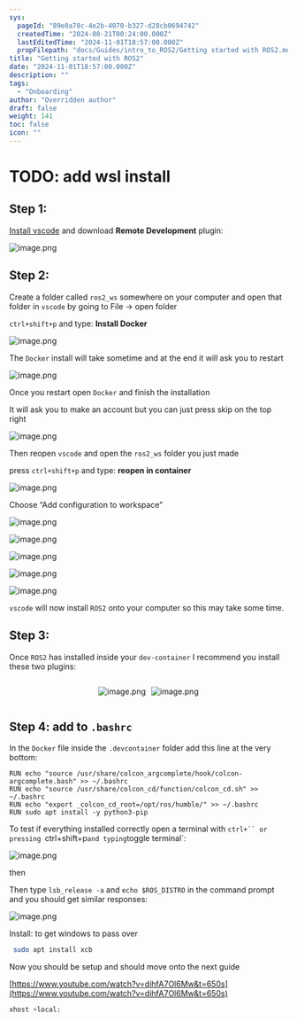 ```yaml
---
sys:
  pageId: "89e0a78c-4e2b-4070-b327-d28cb0694742"
  createdTime: "2024-08-21T00:24:00.000Z"
  lastEditedTime: "2024-11-01T18:57:00.000Z"
  propFilepath: "docs/Guides/intro_to_ROS2/Getting started with ROS2.md"
title: "Getting started with ROS2"
date: "2024-11-01T18:57:00.000Z"
description: ""
tags:
  - "Onboarding"
author: "Overridden author"
draft: false
weight: 141
toc: false
icon: ""
---
```


# TODO: add wsl install

## Step 1:

[Install vscode](https://code.visualstudio.com/download) and download **Remote Development** plugin:

![image.png](https://prod-files-secure.s3.us-west-2.amazonaws.com/d518164a-d88e-44d1-a4ee-3adb3bd8bce0/efb52993-1881-4a40-b95e-6f020334f022/image.png?X-Amz-Algorithm=AWS4-HMAC-SHA256&X-Amz-Content-Sha256=UNSIGNED-PAYLOAD&X-Amz-Credential=ASIAZI2LB4663ROJRX3P%2F20250321%2Fus-west-2%2Fs3%2Faws4_request&X-Amz-Date=20250321T050841Z&X-Amz-Expires=3600&X-Amz-Security-Token=IQoJb3JpZ2luX2VjEEUaCXVzLXdlc3QtMiJHMEUCIHID6qMhDf%2B2SwjCoP5E4eCYq7GmZyrkizJeumqhIThxAiEA24aChKdFdaobUFRxVtIPty6FF6QyRYI38aBTwCuyKrsqiAQInv%2F%2F%2F%2F%2F%2F%2F%2F%2F%2FARAAGgw2Mzc0MjMxODM4MDUiDMA33n9gWJ8BZB4Z4yrcA07VJS%2BVkNAhRD2O6WQWdIDqd%2Fq5H%2FLBlAgP6bvScWy1dqqy5dQScWJRSc2Vi1t1qKf4A4vrvWpKekaqV7PniPHvszYx8AQttlCclbxkpPTzFTRGuDrgPEnkWcp7NZgwP9RCOO2VNOvbArrywgx0L7WDQKgoLIJkpAZiEVEZqMpA8rKQZvhoa0VYubnH6qggUBH4EE98rDENl4CR1BcgvfOW3K%2FnmFGmnallgVI66mF59qP%2FYRXD%2BKEJwvWMYJkG2%2BF2O%2FRUJ7n9q9DRiY7p0Df4dZbnw%2FoSKI0GRFkgYh7Vv3PMU0hq53Nv6XzPHi7e9eGMx83S9MAVP3QO6FkvxjYwaudRZW6Mf2bWaLUmKzmHRtsmrvu7kW1NNkX3kUCXsUODMgGon8tC2syclujzHATc%2Bmns1Pxdv9IZ%2FRFdBYY%2BvsYet3rURfGxhGLWLdrZPceFmIBqAOVjcHpiXwUvX5HzPhjOErtiV3ybbMETTzOP0va0xQQ3unp5Yo%2F1lac0sqUe57ADzzcZNNGcOXxDya9iQwwt43q5UlycM19d3%2FuY2hIUP7mn%2FIeDqxIPzfbuNA7ncn76RtTttV1sri1t1qoRfi1ZNCRKAv3mbCeDMVKDIENgE1mj84dBZfsJMI3Y874GOqUBOtJ8ywq3HaOTsod2OwgluH5OnGAQuXvxLhd%2FDeDCvkyv01BSy9x0n6TosFZvjAjCVAHICZlIZxqrCsekrL%2BP8kUARCzHNeo%2FiVCt3n24dnLegtUOg9VMof7ssmz1IvzkwO%2Fl0uuWDE36FkgEgYa6izVOSKn3Raod1yG62Eexiu5QkL4RakxA2EAxCOF7VhRsuTkLJmjwNl4iAqLyWcY5BFYbTH%2F1&X-Amz-Signature=ba50438e30b08d281b99e61b4a97f7bd6c27c43887c821e337cbb2034d6d6bfc&X-Amz-SignedHeaders=host&x-id=GetObject)

## Step 2:

Create a folder called `ros2_ws` somewhere on your computer and open that folder in `vscode` by going to File → open folder 

`ctrl+shift+p` and type: **Install Docker**

![image.png](https://prod-files-secure.s3.us-west-2.amazonaws.com/d518164a-d88e-44d1-a4ee-3adb3bd8bce0/2269dc0e-1cd5-47ff-bceb-c04ad9b2eab0/image.png?X-Amz-Algorithm=AWS4-HMAC-SHA256&X-Amz-Content-Sha256=UNSIGNED-PAYLOAD&X-Amz-Credential=ASIAZI2LB4663ROJRX3P%2F20250321%2Fus-west-2%2Fs3%2Faws4_request&X-Amz-Date=20250321T050841Z&X-Amz-Expires=3600&X-Amz-Security-Token=IQoJb3JpZ2luX2VjEEUaCXVzLXdlc3QtMiJHMEUCIHID6qMhDf%2B2SwjCoP5E4eCYq7GmZyrkizJeumqhIThxAiEA24aChKdFdaobUFRxVtIPty6FF6QyRYI38aBTwCuyKrsqiAQInv%2F%2F%2F%2F%2F%2F%2F%2F%2F%2FARAAGgw2Mzc0MjMxODM4MDUiDMA33n9gWJ8BZB4Z4yrcA07VJS%2BVkNAhRD2O6WQWdIDqd%2Fq5H%2FLBlAgP6bvScWy1dqqy5dQScWJRSc2Vi1t1qKf4A4vrvWpKekaqV7PniPHvszYx8AQttlCclbxkpPTzFTRGuDrgPEnkWcp7NZgwP9RCOO2VNOvbArrywgx0L7WDQKgoLIJkpAZiEVEZqMpA8rKQZvhoa0VYubnH6qggUBH4EE98rDENl4CR1BcgvfOW3K%2FnmFGmnallgVI66mF59qP%2FYRXD%2BKEJwvWMYJkG2%2BF2O%2FRUJ7n9q9DRiY7p0Df4dZbnw%2FoSKI0GRFkgYh7Vv3PMU0hq53Nv6XzPHi7e9eGMx83S9MAVP3QO6FkvxjYwaudRZW6Mf2bWaLUmKzmHRtsmrvu7kW1NNkX3kUCXsUODMgGon8tC2syclujzHATc%2Bmns1Pxdv9IZ%2FRFdBYY%2BvsYet3rURfGxhGLWLdrZPceFmIBqAOVjcHpiXwUvX5HzPhjOErtiV3ybbMETTzOP0va0xQQ3unp5Yo%2F1lac0sqUe57ADzzcZNNGcOXxDya9iQwwt43q5UlycM19d3%2FuY2hIUP7mn%2FIeDqxIPzfbuNA7ncn76RtTttV1sri1t1qoRfi1ZNCRKAv3mbCeDMVKDIENgE1mj84dBZfsJMI3Y874GOqUBOtJ8ywq3HaOTsod2OwgluH5OnGAQuXvxLhd%2FDeDCvkyv01BSy9x0n6TosFZvjAjCVAHICZlIZxqrCsekrL%2BP8kUARCzHNeo%2FiVCt3n24dnLegtUOg9VMof7ssmz1IvzkwO%2Fl0uuWDE36FkgEgYa6izVOSKn3Raod1yG62Eexiu5QkL4RakxA2EAxCOF7VhRsuTkLJmjwNl4iAqLyWcY5BFYbTH%2F1&X-Amz-Signature=c0b9164d9c3608af6162b65c690d8b542f702f0ac92992bf63ea1b2237b2925e&X-Amz-SignedHeaders=host&x-id=GetObject)

The `Docker` install will take sometime and at the end it will ask you to restart

![image.png](https://prod-files-secure.s3.us-west-2.amazonaws.com/d518164a-d88e-44d1-a4ee-3adb3bd8bce0/ed233f78-be33-4b1f-b89c-9c346c0e961e/image.png?X-Amz-Algorithm=AWS4-HMAC-SHA256&X-Amz-Content-Sha256=UNSIGNED-PAYLOAD&X-Amz-Credential=ASIAZI2LB4663ROJRX3P%2F20250321%2Fus-west-2%2Fs3%2Faws4_request&X-Amz-Date=20250321T050841Z&X-Amz-Expires=3600&X-Amz-Security-Token=IQoJb3JpZ2luX2VjEEUaCXVzLXdlc3QtMiJHMEUCIHID6qMhDf%2B2SwjCoP5E4eCYq7GmZyrkizJeumqhIThxAiEA24aChKdFdaobUFRxVtIPty6FF6QyRYI38aBTwCuyKrsqiAQInv%2F%2F%2F%2F%2F%2F%2F%2F%2F%2FARAAGgw2Mzc0MjMxODM4MDUiDMA33n9gWJ8BZB4Z4yrcA07VJS%2BVkNAhRD2O6WQWdIDqd%2Fq5H%2FLBlAgP6bvScWy1dqqy5dQScWJRSc2Vi1t1qKf4A4vrvWpKekaqV7PniPHvszYx8AQttlCclbxkpPTzFTRGuDrgPEnkWcp7NZgwP9RCOO2VNOvbArrywgx0L7WDQKgoLIJkpAZiEVEZqMpA8rKQZvhoa0VYubnH6qggUBH4EE98rDENl4CR1BcgvfOW3K%2FnmFGmnallgVI66mF59qP%2FYRXD%2BKEJwvWMYJkG2%2BF2O%2FRUJ7n9q9DRiY7p0Df4dZbnw%2FoSKI0GRFkgYh7Vv3PMU0hq53Nv6XzPHi7e9eGMx83S9MAVP3QO6FkvxjYwaudRZW6Mf2bWaLUmKzmHRtsmrvu7kW1NNkX3kUCXsUODMgGon8tC2syclujzHATc%2Bmns1Pxdv9IZ%2FRFdBYY%2BvsYet3rURfGxhGLWLdrZPceFmIBqAOVjcHpiXwUvX5HzPhjOErtiV3ybbMETTzOP0va0xQQ3unp5Yo%2F1lac0sqUe57ADzzcZNNGcOXxDya9iQwwt43q5UlycM19d3%2FuY2hIUP7mn%2FIeDqxIPzfbuNA7ncn76RtTttV1sri1t1qoRfi1ZNCRKAv3mbCeDMVKDIENgE1mj84dBZfsJMI3Y874GOqUBOtJ8ywq3HaOTsod2OwgluH5OnGAQuXvxLhd%2FDeDCvkyv01BSy9x0n6TosFZvjAjCVAHICZlIZxqrCsekrL%2BP8kUARCzHNeo%2FiVCt3n24dnLegtUOg9VMof7ssmz1IvzkwO%2Fl0uuWDE36FkgEgYa6izVOSKn3Raod1yG62Eexiu5QkL4RakxA2EAxCOF7VhRsuTkLJmjwNl4iAqLyWcY5BFYbTH%2F1&X-Amz-Signature=f0cefbbccec1fce22ba85330c5e63419ca2862372158ceaf6fcaca628d309d3c&X-Amz-SignedHeaders=host&x-id=GetObject)

Once you restart open `Docker` and finish the installation

It will ask you to make an account but you can just press skip on the top right

![image.png](https://prod-files-secure.s3.us-west-2.amazonaws.com/d518164a-d88e-44d1-a4ee-3adb3bd8bce0/21010ad9-1659-4fd9-9f59-9932a09b2a3d/image.png?X-Amz-Algorithm=AWS4-HMAC-SHA256&X-Amz-Content-Sha256=UNSIGNED-PAYLOAD&X-Amz-Credential=ASIAZI2LB4663ROJRX3P%2F20250321%2Fus-west-2%2Fs3%2Faws4_request&X-Amz-Date=20250321T050841Z&X-Amz-Expires=3600&X-Amz-Security-Token=IQoJb3JpZ2luX2VjEEUaCXVzLXdlc3QtMiJHMEUCIHID6qMhDf%2B2SwjCoP5E4eCYq7GmZyrkizJeumqhIThxAiEA24aChKdFdaobUFRxVtIPty6FF6QyRYI38aBTwCuyKrsqiAQInv%2F%2F%2F%2F%2F%2F%2F%2F%2F%2FARAAGgw2Mzc0MjMxODM4MDUiDMA33n9gWJ8BZB4Z4yrcA07VJS%2BVkNAhRD2O6WQWdIDqd%2Fq5H%2FLBlAgP6bvScWy1dqqy5dQScWJRSc2Vi1t1qKf4A4vrvWpKekaqV7PniPHvszYx8AQttlCclbxkpPTzFTRGuDrgPEnkWcp7NZgwP9RCOO2VNOvbArrywgx0L7WDQKgoLIJkpAZiEVEZqMpA8rKQZvhoa0VYubnH6qggUBH4EE98rDENl4CR1BcgvfOW3K%2FnmFGmnallgVI66mF59qP%2FYRXD%2BKEJwvWMYJkG2%2BF2O%2FRUJ7n9q9DRiY7p0Df4dZbnw%2FoSKI0GRFkgYh7Vv3PMU0hq53Nv6XzPHi7e9eGMx83S9MAVP3QO6FkvxjYwaudRZW6Mf2bWaLUmKzmHRtsmrvu7kW1NNkX3kUCXsUODMgGon8tC2syclujzHATc%2Bmns1Pxdv9IZ%2FRFdBYY%2BvsYet3rURfGxhGLWLdrZPceFmIBqAOVjcHpiXwUvX5HzPhjOErtiV3ybbMETTzOP0va0xQQ3unp5Yo%2F1lac0sqUe57ADzzcZNNGcOXxDya9iQwwt43q5UlycM19d3%2FuY2hIUP7mn%2FIeDqxIPzfbuNA7ncn76RtTttV1sri1t1qoRfi1ZNCRKAv3mbCeDMVKDIENgE1mj84dBZfsJMI3Y874GOqUBOtJ8ywq3HaOTsod2OwgluH5OnGAQuXvxLhd%2FDeDCvkyv01BSy9x0n6TosFZvjAjCVAHICZlIZxqrCsekrL%2BP8kUARCzHNeo%2FiVCt3n24dnLegtUOg9VMof7ssmz1IvzkwO%2Fl0uuWDE36FkgEgYa6izVOSKn3Raod1yG62Eexiu5QkL4RakxA2EAxCOF7VhRsuTkLJmjwNl4iAqLyWcY5BFYbTH%2F1&X-Amz-Signature=c1f869727144028457c1243d0e076c36aca901f66ee38b7c9ae896c9cda4b25d&X-Amz-SignedHeaders=host&x-id=GetObject)

Then reopen `vscode` and open the `ros2_ws` folder you just made

press `ctrl+shift+p` and type: **reopen in container**

![image.png](https://prod-files-secure.s3.us-west-2.amazonaws.com/d518164a-d88e-44d1-a4ee-3adb3bd8bce0/4e93b8c2-41ad-488c-8095-c74205196118/image.png?X-Amz-Algorithm=AWS4-HMAC-SHA256&X-Amz-Content-Sha256=UNSIGNED-PAYLOAD&X-Amz-Credential=ASIAZI2LB4663ROJRX3P%2F20250321%2Fus-west-2%2Fs3%2Faws4_request&X-Amz-Date=20250321T050841Z&X-Amz-Expires=3600&X-Amz-Security-Token=IQoJb3JpZ2luX2VjEEUaCXVzLXdlc3QtMiJHMEUCIHID6qMhDf%2B2SwjCoP5E4eCYq7GmZyrkizJeumqhIThxAiEA24aChKdFdaobUFRxVtIPty6FF6QyRYI38aBTwCuyKrsqiAQInv%2F%2F%2F%2F%2F%2F%2F%2F%2F%2FARAAGgw2Mzc0MjMxODM4MDUiDMA33n9gWJ8BZB4Z4yrcA07VJS%2BVkNAhRD2O6WQWdIDqd%2Fq5H%2FLBlAgP6bvScWy1dqqy5dQScWJRSc2Vi1t1qKf4A4vrvWpKekaqV7PniPHvszYx8AQttlCclbxkpPTzFTRGuDrgPEnkWcp7NZgwP9RCOO2VNOvbArrywgx0L7WDQKgoLIJkpAZiEVEZqMpA8rKQZvhoa0VYubnH6qggUBH4EE98rDENl4CR1BcgvfOW3K%2FnmFGmnallgVI66mF59qP%2FYRXD%2BKEJwvWMYJkG2%2BF2O%2FRUJ7n9q9DRiY7p0Df4dZbnw%2FoSKI0GRFkgYh7Vv3PMU0hq53Nv6XzPHi7e9eGMx83S9MAVP3QO6FkvxjYwaudRZW6Mf2bWaLUmKzmHRtsmrvu7kW1NNkX3kUCXsUODMgGon8tC2syclujzHATc%2Bmns1Pxdv9IZ%2FRFdBYY%2BvsYet3rURfGxhGLWLdrZPceFmIBqAOVjcHpiXwUvX5HzPhjOErtiV3ybbMETTzOP0va0xQQ3unp5Yo%2F1lac0sqUe57ADzzcZNNGcOXxDya9iQwwt43q5UlycM19d3%2FuY2hIUP7mn%2FIeDqxIPzfbuNA7ncn76RtTttV1sri1t1qoRfi1ZNCRKAv3mbCeDMVKDIENgE1mj84dBZfsJMI3Y874GOqUBOtJ8ywq3HaOTsod2OwgluH5OnGAQuXvxLhd%2FDeDCvkyv01BSy9x0n6TosFZvjAjCVAHICZlIZxqrCsekrL%2BP8kUARCzHNeo%2FiVCt3n24dnLegtUOg9VMof7ssmz1IvzkwO%2Fl0uuWDE36FkgEgYa6izVOSKn3Raod1yG62Eexiu5QkL4RakxA2EAxCOF7VhRsuTkLJmjwNl4iAqLyWcY5BFYbTH%2F1&X-Amz-Signature=802da38769cd8d1dace0ffd9d1640e336fec14f880741c8789de6bf4bd94f95f&X-Amz-SignedHeaders=host&x-id=GetObject)

Choose “Add configuration to workspace”

![image.png](https://prod-files-secure.s3.us-west-2.amazonaws.com/d518164a-d88e-44d1-a4ee-3adb3bd8bce0/9560b282-5060-4989-ba37-97e7b2c22476/image.png?X-Amz-Algorithm=AWS4-HMAC-SHA256&X-Amz-Content-Sha256=UNSIGNED-PAYLOAD&X-Amz-Credential=ASIAZI2LB4663ROJRX3P%2F20250321%2Fus-west-2%2Fs3%2Faws4_request&X-Amz-Date=20250321T050841Z&X-Amz-Expires=3600&X-Amz-Security-Token=IQoJb3JpZ2luX2VjEEUaCXVzLXdlc3QtMiJHMEUCIHID6qMhDf%2B2SwjCoP5E4eCYq7GmZyrkizJeumqhIThxAiEA24aChKdFdaobUFRxVtIPty6FF6QyRYI38aBTwCuyKrsqiAQInv%2F%2F%2F%2F%2F%2F%2F%2F%2F%2FARAAGgw2Mzc0MjMxODM4MDUiDMA33n9gWJ8BZB4Z4yrcA07VJS%2BVkNAhRD2O6WQWdIDqd%2Fq5H%2FLBlAgP6bvScWy1dqqy5dQScWJRSc2Vi1t1qKf4A4vrvWpKekaqV7PniPHvszYx8AQttlCclbxkpPTzFTRGuDrgPEnkWcp7NZgwP9RCOO2VNOvbArrywgx0L7WDQKgoLIJkpAZiEVEZqMpA8rKQZvhoa0VYubnH6qggUBH4EE98rDENl4CR1BcgvfOW3K%2FnmFGmnallgVI66mF59qP%2FYRXD%2BKEJwvWMYJkG2%2BF2O%2FRUJ7n9q9DRiY7p0Df4dZbnw%2FoSKI0GRFkgYh7Vv3PMU0hq53Nv6XzPHi7e9eGMx83S9MAVP3QO6FkvxjYwaudRZW6Mf2bWaLUmKzmHRtsmrvu7kW1NNkX3kUCXsUODMgGon8tC2syclujzHATc%2Bmns1Pxdv9IZ%2FRFdBYY%2BvsYet3rURfGxhGLWLdrZPceFmIBqAOVjcHpiXwUvX5HzPhjOErtiV3ybbMETTzOP0va0xQQ3unp5Yo%2F1lac0sqUe57ADzzcZNNGcOXxDya9iQwwt43q5UlycM19d3%2FuY2hIUP7mn%2FIeDqxIPzfbuNA7ncn76RtTttV1sri1t1qoRfi1ZNCRKAv3mbCeDMVKDIENgE1mj84dBZfsJMI3Y874GOqUBOtJ8ywq3HaOTsod2OwgluH5OnGAQuXvxLhd%2FDeDCvkyv01BSy9x0n6TosFZvjAjCVAHICZlIZxqrCsekrL%2BP8kUARCzHNeo%2FiVCt3n24dnLegtUOg9VMof7ssmz1IvzkwO%2Fl0uuWDE36FkgEgYa6izVOSKn3Raod1yG62Eexiu5QkL4RakxA2EAxCOF7VhRsuTkLJmjwNl4iAqLyWcY5BFYbTH%2F1&X-Amz-Signature=6e1f980f57d5b0419a29d8bcf904c5553517668978b8aa29efc15b9dabbf5e3d&X-Amz-SignedHeaders=host&x-id=GetObject)

![image.png](https://prod-files-secure.s3.us-west-2.amazonaws.com/d518164a-d88e-44d1-a4ee-3adb3bd8bce0/2ee63f81-886b-48e8-a553-dc6e5eac99e4/image.png?X-Amz-Algorithm=AWS4-HMAC-SHA256&X-Amz-Content-Sha256=UNSIGNED-PAYLOAD&X-Amz-Credential=ASIAZI2LB4663ROJRX3P%2F20250321%2Fus-west-2%2Fs3%2Faws4_request&X-Amz-Date=20250321T050841Z&X-Amz-Expires=3600&X-Amz-Security-Token=IQoJb3JpZ2luX2VjEEUaCXVzLXdlc3QtMiJHMEUCIHID6qMhDf%2B2SwjCoP5E4eCYq7GmZyrkizJeumqhIThxAiEA24aChKdFdaobUFRxVtIPty6FF6QyRYI38aBTwCuyKrsqiAQInv%2F%2F%2F%2F%2F%2F%2F%2F%2F%2FARAAGgw2Mzc0MjMxODM4MDUiDMA33n9gWJ8BZB4Z4yrcA07VJS%2BVkNAhRD2O6WQWdIDqd%2Fq5H%2FLBlAgP6bvScWy1dqqy5dQScWJRSc2Vi1t1qKf4A4vrvWpKekaqV7PniPHvszYx8AQttlCclbxkpPTzFTRGuDrgPEnkWcp7NZgwP9RCOO2VNOvbArrywgx0L7WDQKgoLIJkpAZiEVEZqMpA8rKQZvhoa0VYubnH6qggUBH4EE98rDENl4CR1BcgvfOW3K%2FnmFGmnallgVI66mF59qP%2FYRXD%2BKEJwvWMYJkG2%2BF2O%2FRUJ7n9q9DRiY7p0Df4dZbnw%2FoSKI0GRFkgYh7Vv3PMU0hq53Nv6XzPHi7e9eGMx83S9MAVP3QO6FkvxjYwaudRZW6Mf2bWaLUmKzmHRtsmrvu7kW1NNkX3kUCXsUODMgGon8tC2syclujzHATc%2Bmns1Pxdv9IZ%2FRFdBYY%2BvsYet3rURfGxhGLWLdrZPceFmIBqAOVjcHpiXwUvX5HzPhjOErtiV3ybbMETTzOP0va0xQQ3unp5Yo%2F1lac0sqUe57ADzzcZNNGcOXxDya9iQwwt43q5UlycM19d3%2FuY2hIUP7mn%2FIeDqxIPzfbuNA7ncn76RtTttV1sri1t1qoRfi1ZNCRKAv3mbCeDMVKDIENgE1mj84dBZfsJMI3Y874GOqUBOtJ8ywq3HaOTsod2OwgluH5OnGAQuXvxLhd%2FDeDCvkyv01BSy9x0n6TosFZvjAjCVAHICZlIZxqrCsekrL%2BP8kUARCzHNeo%2FiVCt3n24dnLegtUOg9VMof7ssmz1IvzkwO%2Fl0uuWDE36FkgEgYa6izVOSKn3Raod1yG62Eexiu5QkL4RakxA2EAxCOF7VhRsuTkLJmjwNl4iAqLyWcY5BFYbTH%2F1&X-Amz-Signature=da40beca55c813f3bf78bad6383f922dffab78c956cf70d9a02f33fcf8ef6cfc&X-Amz-SignedHeaders=host&x-id=GetObject)

![image.png](https://prod-files-secure.s3.us-west-2.amazonaws.com/d518164a-d88e-44d1-a4ee-3adb3bd8bce0/ae1580b2-b048-407e-aed9-b584224a7a04/image.png?X-Amz-Algorithm=AWS4-HMAC-SHA256&X-Amz-Content-Sha256=UNSIGNED-PAYLOAD&X-Amz-Credential=ASIAZI2LB4663ROJRX3P%2F20250321%2Fus-west-2%2Fs3%2Faws4_request&X-Amz-Date=20250321T050841Z&X-Amz-Expires=3600&X-Amz-Security-Token=IQoJb3JpZ2luX2VjEEUaCXVzLXdlc3QtMiJHMEUCIHID6qMhDf%2B2SwjCoP5E4eCYq7GmZyrkizJeumqhIThxAiEA24aChKdFdaobUFRxVtIPty6FF6QyRYI38aBTwCuyKrsqiAQInv%2F%2F%2F%2F%2F%2F%2F%2F%2F%2FARAAGgw2Mzc0MjMxODM4MDUiDMA33n9gWJ8BZB4Z4yrcA07VJS%2BVkNAhRD2O6WQWdIDqd%2Fq5H%2FLBlAgP6bvScWy1dqqy5dQScWJRSc2Vi1t1qKf4A4vrvWpKekaqV7PniPHvszYx8AQttlCclbxkpPTzFTRGuDrgPEnkWcp7NZgwP9RCOO2VNOvbArrywgx0L7WDQKgoLIJkpAZiEVEZqMpA8rKQZvhoa0VYubnH6qggUBH4EE98rDENl4CR1BcgvfOW3K%2FnmFGmnallgVI66mF59qP%2FYRXD%2BKEJwvWMYJkG2%2BF2O%2FRUJ7n9q9DRiY7p0Df4dZbnw%2FoSKI0GRFkgYh7Vv3PMU0hq53Nv6XzPHi7e9eGMx83S9MAVP3QO6FkvxjYwaudRZW6Mf2bWaLUmKzmHRtsmrvu7kW1NNkX3kUCXsUODMgGon8tC2syclujzHATc%2Bmns1Pxdv9IZ%2FRFdBYY%2BvsYet3rURfGxhGLWLdrZPceFmIBqAOVjcHpiXwUvX5HzPhjOErtiV3ybbMETTzOP0va0xQQ3unp5Yo%2F1lac0sqUe57ADzzcZNNGcOXxDya9iQwwt43q5UlycM19d3%2FuY2hIUP7mn%2FIeDqxIPzfbuNA7ncn76RtTttV1sri1t1qoRfi1ZNCRKAv3mbCeDMVKDIENgE1mj84dBZfsJMI3Y874GOqUBOtJ8ywq3HaOTsod2OwgluH5OnGAQuXvxLhd%2FDeDCvkyv01BSy9x0n6TosFZvjAjCVAHICZlIZxqrCsekrL%2BP8kUARCzHNeo%2FiVCt3n24dnLegtUOg9VMof7ssmz1IvzkwO%2Fl0uuWDE36FkgEgYa6izVOSKn3Raod1yG62Eexiu5QkL4RakxA2EAxCOF7VhRsuTkLJmjwNl4iAqLyWcY5BFYbTH%2F1&X-Amz-Signature=1520950742c05a6dc2ac58353ee59188c54c6a274b308cd340e274b6daa4ca36&X-Amz-SignedHeaders=host&x-id=GetObject)

![image.png](https://prod-files-secure.s3.us-west-2.amazonaws.com/d518164a-d88e-44d1-a4ee-3adb3bd8bce0/53255b28-f75e-430f-b9e3-c0ac8577e42b/image.png?X-Amz-Algorithm=AWS4-HMAC-SHA256&X-Amz-Content-Sha256=UNSIGNED-PAYLOAD&X-Amz-Credential=ASIAZI2LB4663ROJRX3P%2F20250321%2Fus-west-2%2Fs3%2Faws4_request&X-Amz-Date=20250321T050841Z&X-Amz-Expires=3600&X-Amz-Security-Token=IQoJb3JpZ2luX2VjEEUaCXVzLXdlc3QtMiJHMEUCIHID6qMhDf%2B2SwjCoP5E4eCYq7GmZyrkizJeumqhIThxAiEA24aChKdFdaobUFRxVtIPty6FF6QyRYI38aBTwCuyKrsqiAQInv%2F%2F%2F%2F%2F%2F%2F%2F%2F%2FARAAGgw2Mzc0MjMxODM4MDUiDMA33n9gWJ8BZB4Z4yrcA07VJS%2BVkNAhRD2O6WQWdIDqd%2Fq5H%2FLBlAgP6bvScWy1dqqy5dQScWJRSc2Vi1t1qKf4A4vrvWpKekaqV7PniPHvszYx8AQttlCclbxkpPTzFTRGuDrgPEnkWcp7NZgwP9RCOO2VNOvbArrywgx0L7WDQKgoLIJkpAZiEVEZqMpA8rKQZvhoa0VYubnH6qggUBH4EE98rDENl4CR1BcgvfOW3K%2FnmFGmnallgVI66mF59qP%2FYRXD%2BKEJwvWMYJkG2%2BF2O%2FRUJ7n9q9DRiY7p0Df4dZbnw%2FoSKI0GRFkgYh7Vv3PMU0hq53Nv6XzPHi7e9eGMx83S9MAVP3QO6FkvxjYwaudRZW6Mf2bWaLUmKzmHRtsmrvu7kW1NNkX3kUCXsUODMgGon8tC2syclujzHATc%2Bmns1Pxdv9IZ%2FRFdBYY%2BvsYet3rURfGxhGLWLdrZPceFmIBqAOVjcHpiXwUvX5HzPhjOErtiV3ybbMETTzOP0va0xQQ3unp5Yo%2F1lac0sqUe57ADzzcZNNGcOXxDya9iQwwt43q5UlycM19d3%2FuY2hIUP7mn%2FIeDqxIPzfbuNA7ncn76RtTttV1sri1t1qoRfi1ZNCRKAv3mbCeDMVKDIENgE1mj84dBZfsJMI3Y874GOqUBOtJ8ywq3HaOTsod2OwgluH5OnGAQuXvxLhd%2FDeDCvkyv01BSy9x0n6TosFZvjAjCVAHICZlIZxqrCsekrL%2BP8kUARCzHNeo%2FiVCt3n24dnLegtUOg9VMof7ssmz1IvzkwO%2Fl0uuWDE36FkgEgYa6izVOSKn3Raod1yG62Eexiu5QkL4RakxA2EAxCOF7VhRsuTkLJmjwNl4iAqLyWcY5BFYbTH%2F1&X-Amz-Signature=d9b12296ab181ec21a95c4d8107512051b1dea5535d68e61b1873393abf56330&X-Amz-SignedHeaders=host&x-id=GetObject)

![image.png](https://prod-files-secure.s3.us-west-2.amazonaws.com/d518164a-d88e-44d1-a4ee-3adb3bd8bce0/7c562767-5af9-4ffb-97d1-327bcdf4ee00/image.png?X-Amz-Algorithm=AWS4-HMAC-SHA256&X-Amz-Content-Sha256=UNSIGNED-PAYLOAD&X-Amz-Credential=ASIAZI2LB4663ROJRX3P%2F20250321%2Fus-west-2%2Fs3%2Faws4_request&X-Amz-Date=20250321T050841Z&X-Amz-Expires=3600&X-Amz-Security-Token=IQoJb3JpZ2luX2VjEEUaCXVzLXdlc3QtMiJHMEUCIHID6qMhDf%2B2SwjCoP5E4eCYq7GmZyrkizJeumqhIThxAiEA24aChKdFdaobUFRxVtIPty6FF6QyRYI38aBTwCuyKrsqiAQInv%2F%2F%2F%2F%2F%2F%2F%2F%2F%2FARAAGgw2Mzc0MjMxODM4MDUiDMA33n9gWJ8BZB4Z4yrcA07VJS%2BVkNAhRD2O6WQWdIDqd%2Fq5H%2FLBlAgP6bvScWy1dqqy5dQScWJRSc2Vi1t1qKf4A4vrvWpKekaqV7PniPHvszYx8AQttlCclbxkpPTzFTRGuDrgPEnkWcp7NZgwP9RCOO2VNOvbArrywgx0L7WDQKgoLIJkpAZiEVEZqMpA8rKQZvhoa0VYubnH6qggUBH4EE98rDENl4CR1BcgvfOW3K%2FnmFGmnallgVI66mF59qP%2FYRXD%2BKEJwvWMYJkG2%2BF2O%2FRUJ7n9q9DRiY7p0Df4dZbnw%2FoSKI0GRFkgYh7Vv3PMU0hq53Nv6XzPHi7e9eGMx83S9MAVP3QO6FkvxjYwaudRZW6Mf2bWaLUmKzmHRtsmrvu7kW1NNkX3kUCXsUODMgGon8tC2syclujzHATc%2Bmns1Pxdv9IZ%2FRFdBYY%2BvsYet3rURfGxhGLWLdrZPceFmIBqAOVjcHpiXwUvX5HzPhjOErtiV3ybbMETTzOP0va0xQQ3unp5Yo%2F1lac0sqUe57ADzzcZNNGcOXxDya9iQwwt43q5UlycM19d3%2FuY2hIUP7mn%2FIeDqxIPzfbuNA7ncn76RtTttV1sri1t1qoRfi1ZNCRKAv3mbCeDMVKDIENgE1mj84dBZfsJMI3Y874GOqUBOtJ8ywq3HaOTsod2OwgluH5OnGAQuXvxLhd%2FDeDCvkyv01BSy9x0n6TosFZvjAjCVAHICZlIZxqrCsekrL%2BP8kUARCzHNeo%2FiVCt3n24dnLegtUOg9VMof7ssmz1IvzkwO%2Fl0uuWDE36FkgEgYa6izVOSKn3Raod1yG62Eexiu5QkL4RakxA2EAxCOF7VhRsuTkLJmjwNl4iAqLyWcY5BFYbTH%2F1&X-Amz-Signature=e656698c7e106400bd39538ffdcc7879525a0c4b1df2f288da58e8c36429d992&X-Amz-SignedHeaders=host&x-id=GetObject)

`vscode` will now install `ROS2` onto your computer so this may take some time.

## Step 3:

Once `ROS2` has installed inside your `dev-container` I recommend you install these two plugins:

<div style="display: flex;flex-direction: row; column-gap:10px; max-width: 630px;justify-content: center;">
<div>

![image.png](https://prod-files-secure.s3.us-west-2.amazonaws.com/d518164a-d88e-44d1-a4ee-3adb3bd8bce0/3fc3d550-5a54-4ba1-ba6b-faa01cdb7369/image.png?X-Amz-Algorithm=AWS4-HMAC-SHA256&X-Amz-Content-Sha256=UNSIGNED-PAYLOAD&X-Amz-Credential=ASIAZI2LB466YECN4RQE%2F20250321%2Fus-west-2%2Fs3%2Faws4_request&X-Amz-Date=20250321T050845Z&X-Amz-Expires=3600&X-Amz-Security-Token=IQoJb3JpZ2luX2VjEEUaCXVzLXdlc3QtMiJGMEQCIFoAV5SvvtcXIaVTmqHU7hT6VYbHnA5kkQt4IBYGkBPbAiAvVRonguirOMOmVLj6lbdhosEqP9zDGfMDoDmauYdnaiqIBAie%2F%2F%2F%2F%2F%2F%2F%2F%2F%2F8BEAAaDDYzNzQyMzE4MzgwNSIMS0PPjuKxU0KEm1XCKtwDCP2HXIAjCsE1ftPdzTuI5A5s%2FAuPuqodzkr3CaW0vV0t8t9du010VCYzsW2xqpKZBjsGTUNvTAsUxbYmXugim%2BiOeZI2G%2F0ncYybeeBDtBwaodQ956lLxtkmwnWgfcpIToqlN66yIgU%2F2NAzuqG8mY%2B1SdetxDBPeWJgOkkTngq6qcyP%2FJiGIC8%2BnXPC7UUYeSG%2B%2B3ajsFrf%2Fj88f9sFLTBxRREdDO6z02HYsLhTbhOZp5FrVAt0UhH2tiszIsk052c7mkxE0QfQM1XcyhCfqb9ymqzqt03SIvaS%2BFlzKJYORiIAN1UTcMvMOuJNy2ytTF9%2BSzxnsRX4sU3o4o0TqLY53D96jWhM8qfwgAIqaBQjkj93VJ6jeZIYAlXzKjOYOszaBbn%2FPHdBja0g%2F6eZx7mLsRpRtwpbGRszRlCD9mVJrTLPcoXpT6g26z6%2FWvgjW5MtdQVSK%2FEHicUIDvCViocKVRQxQYQucuGRRJqsv4dHDQdV9mRc1guY4tPL9weCw6Q8ofMMR6%2BoLsbu6P4FC%2BHro0235lHf1TVNUhCUeX%2FTStaW4aLxh5uy0B8nESc4Qm2csl0ydrHOC9RJO628jXcOVEaZfkaNtNWBmje7tu0ez%2BqYs6vgmefmXm0w79fzvgY6pgEnYlKG%2FG%2Bcu%2FFP9sDGwsbl8nwDZ21h%2BnWOQ%2B54budRQtOMt7R6GRFc5e22NDQNxsyu3dhlKFvN1FW5jYoWUwbU5ZYq8g62pD9oCC5uM7et%2F4m%2BKs%2B%2Fs9PEeGZEx3xrtypzFKYMuEdBTFY5UaZQXS%2B3LaAwkx8xIXTx8dByDmeAjHdy1y3KNGHMsjzqoJbmP9CXyYec9F1m9cmWURJ%2B8jKbYMdulXiY&X-Amz-Signature=acc0388e3e322cf7f575419cfd9eec4afd63ab5af9bafeaf3269988491d138bd&X-Amz-SignedHeaders=host&x-id=GetObject)

</div>
<div>

![image.png](https://prod-files-secure.s3.us-west-2.amazonaws.com/d518164a-d88e-44d1-a4ee-3adb3bd8bce0/d994cc66-13c2-4093-a5a3-f84cf4601a82/image.png?X-Amz-Algorithm=AWS4-HMAC-SHA256&X-Amz-Content-Sha256=UNSIGNED-PAYLOAD&X-Amz-Credential=ASIAZI2LB466UKD2JINA%2F20250321%2Fus-west-2%2Fs3%2Faws4_request&X-Amz-Date=20250321T050845Z&X-Amz-Expires=3600&X-Amz-Security-Token=IQoJb3JpZ2luX2VjEEUaCXVzLXdlc3QtMiJHMEUCIQDus%2FedciP%2FXiiKp4sjoNhto0tQe%2Fn0IQX%2B3rv4pDfTcwIgXZllEAyOZTLE%2BVo%2BhZvcpzAJ0pOsAMMeSxrrVbtmUVIqiAQInv%2F%2F%2F%2F%2F%2F%2F%2F%2F%2FARAAGgw2Mzc0MjMxODM4MDUiDNHGUPChbz19PfgBfCrcA3EmkqbkbJFR4TBKdvAJrTiMoGTuwQIzqkqtwUIUP1MNzMVBZbxMGJbl2lIjQgVB%2FOHU0UAlUX%2ByYm%2BcWXrieYadhdeQIGIffWzTF2xhd1ZDZ1ya98HZFEyjXziFhMws6RQx7wJbXeQmfgw4vZyfCTctKqOcqxqBhpCJKkb%2BorG5tklHWm9Rylwf4PBk2MHDY3Sft7EtCRWKXZYt%2F34cthkA5fYiARX9jFbiCcXU71XTYxCLzJp9Un%2FXacDyefKnFIhb%2FjBSPeYglUxEn1QQoe6l3yKt0UFid0K7clZIpeX42G6oZtiFGjp72jzikbvyb%2F2q15SHXSDNZSetobODn8sFta11%2FNEEqMac3SwUYGeLNy1Zpob3GptrWGm%2BN4H%2Fb6P%2FsMdB9pj2D%2FEii2%2Fh6o5PPfZRRyZ6lmKnnwzWW2uwUhW3VKNH4uPOGDDBIhku5p2JyMfm5%2BnMJoDZsmi2oOH%2BadrvQS6Oh%2Fcm%2FUAUxQyNFRYwL3AI7LlThvORemNrYy4Q918CaariH%2F4CEll9IZW%2FFsxMJhuyklWPXDSBsI6BZFlpnk4T29bK2VXe%2BdyDV8fi93DTaBcinLYOuI8BLOGIVm5b0kTLINUL6au402jFp99db1kpVLhzAlBnMO%2FX874GOqUBt9c%2BE7LWNxUSkArwQtgjB1r75%2FSt3MJn4g%2FFnRIb3N6CONTUKOzgcp%2F2KmmIQd3KfRtB9LW%2BmYnTUpgpp4iBvb0dcVjCCHOXV%2FUueVZ6%2Ff5RayPntngv%2Fz8YOgbphkwd3kfBCq%2Bz2GpOzWyR3MOIDB2AzNYJOYLy6HJ%2BelPa1mFBXw70PhU4frBiJ9qb0FgUAbZBd%2BZf8VhdGibUCUJBgMwiIpgD&X-Amz-Signature=a46fc35caec7811fdf1e8bf020f42d91232a00fbf388056e4f4fd7b9fea0f2df&X-Amz-SignedHeaders=host&x-id=GetObject)

</div>
</div>

## Step 4: add to `.bashrc`

In the `Docker` file inside the `.devcontainer` folder add this line at the very bottom: 

```docker
RUN echo "source /usr/share/colcon_argcomplete/hook/colcon-argcomplete.bash" >> ~/.bashrc
RUN echo "source /usr/share/colcon_cd/function/colcon_cd.sh" >> ~/.bashrc
RUN echo "export _colcon_cd_root=/opt/ros/humble/" >> ~/.bashrc
RUN sudo apt install -y python3-pip 
```

To test if everything installed correctly open a terminal with `ctrl+`` or pressing `ctrl+shift+p` and typing `toggle terminal`:

![image.png](https://prod-files-secure.s3.us-west-2.amazonaws.com/d518164a-d88e-44d1-a4ee-3adb3bd8bce0/6a4943d8-b04e-4c02-9a58-775f3384d1a5/image.png?X-Amz-Algorithm=AWS4-HMAC-SHA256&X-Amz-Content-Sha256=UNSIGNED-PAYLOAD&X-Amz-Credential=ASIAZI2LB4663ROJRX3P%2F20250321%2Fus-west-2%2Fs3%2Faws4_request&X-Amz-Date=20250321T050841Z&X-Amz-Expires=3600&X-Amz-Security-Token=IQoJb3JpZ2luX2VjEEUaCXVzLXdlc3QtMiJHMEUCIHID6qMhDf%2B2SwjCoP5E4eCYq7GmZyrkizJeumqhIThxAiEA24aChKdFdaobUFRxVtIPty6FF6QyRYI38aBTwCuyKrsqiAQInv%2F%2F%2F%2F%2F%2F%2F%2F%2F%2FARAAGgw2Mzc0MjMxODM4MDUiDMA33n9gWJ8BZB4Z4yrcA07VJS%2BVkNAhRD2O6WQWdIDqd%2Fq5H%2FLBlAgP6bvScWy1dqqy5dQScWJRSc2Vi1t1qKf4A4vrvWpKekaqV7PniPHvszYx8AQttlCclbxkpPTzFTRGuDrgPEnkWcp7NZgwP9RCOO2VNOvbArrywgx0L7WDQKgoLIJkpAZiEVEZqMpA8rKQZvhoa0VYubnH6qggUBH4EE98rDENl4CR1BcgvfOW3K%2FnmFGmnallgVI66mF59qP%2FYRXD%2BKEJwvWMYJkG2%2BF2O%2FRUJ7n9q9DRiY7p0Df4dZbnw%2FoSKI0GRFkgYh7Vv3PMU0hq53Nv6XzPHi7e9eGMx83S9MAVP3QO6FkvxjYwaudRZW6Mf2bWaLUmKzmHRtsmrvu7kW1NNkX3kUCXsUODMgGon8tC2syclujzHATc%2Bmns1Pxdv9IZ%2FRFdBYY%2BvsYet3rURfGxhGLWLdrZPceFmIBqAOVjcHpiXwUvX5HzPhjOErtiV3ybbMETTzOP0va0xQQ3unp5Yo%2F1lac0sqUe57ADzzcZNNGcOXxDya9iQwwt43q5UlycM19d3%2FuY2hIUP7mn%2FIeDqxIPzfbuNA7ncn76RtTttV1sri1t1qoRfi1ZNCRKAv3mbCeDMVKDIENgE1mj84dBZfsJMI3Y874GOqUBOtJ8ywq3HaOTsod2OwgluH5OnGAQuXvxLhd%2FDeDCvkyv01BSy9x0n6TosFZvjAjCVAHICZlIZxqrCsekrL%2BP8kUARCzHNeo%2FiVCt3n24dnLegtUOg9VMof7ssmz1IvzkwO%2Fl0uuWDE36FkgEgYa6izVOSKn3Raod1yG62Eexiu5QkL4RakxA2EAxCOF7VhRsuTkLJmjwNl4iAqLyWcY5BFYbTH%2F1&X-Amz-Signature=d7612129af8aff2e5f05f99c986cc2c982a024f0257a5d379f3235d1fe613886&X-Amz-SignedHeaders=host&x-id=GetObject)

then 

Then type `lsb_release -a` and `echo $ROS_DISTRO` in the command prompt and you should get similar responses:

![image.png](https://prod-files-secure.s3.us-west-2.amazonaws.com/d518164a-d88e-44d1-a4ee-3adb3bd8bce0/3e635dec-a805-4e85-8b9e-d000e5b71a4e/image.png?X-Amz-Algorithm=AWS4-HMAC-SHA256&X-Amz-Content-Sha256=UNSIGNED-PAYLOAD&X-Amz-Credential=ASIAZI2LB4663ROJRX3P%2F20250321%2Fus-west-2%2Fs3%2Faws4_request&X-Amz-Date=20250321T050841Z&X-Amz-Expires=3600&X-Amz-Security-Token=IQoJb3JpZ2luX2VjEEUaCXVzLXdlc3QtMiJHMEUCIHID6qMhDf%2B2SwjCoP5E4eCYq7GmZyrkizJeumqhIThxAiEA24aChKdFdaobUFRxVtIPty6FF6QyRYI38aBTwCuyKrsqiAQInv%2F%2F%2F%2F%2F%2F%2F%2F%2F%2FARAAGgw2Mzc0MjMxODM4MDUiDMA33n9gWJ8BZB4Z4yrcA07VJS%2BVkNAhRD2O6WQWdIDqd%2Fq5H%2FLBlAgP6bvScWy1dqqy5dQScWJRSc2Vi1t1qKf4A4vrvWpKekaqV7PniPHvszYx8AQttlCclbxkpPTzFTRGuDrgPEnkWcp7NZgwP9RCOO2VNOvbArrywgx0L7WDQKgoLIJkpAZiEVEZqMpA8rKQZvhoa0VYubnH6qggUBH4EE98rDENl4CR1BcgvfOW3K%2FnmFGmnallgVI66mF59qP%2FYRXD%2BKEJwvWMYJkG2%2BF2O%2FRUJ7n9q9DRiY7p0Df4dZbnw%2FoSKI0GRFkgYh7Vv3PMU0hq53Nv6XzPHi7e9eGMx83S9MAVP3QO6FkvxjYwaudRZW6Mf2bWaLUmKzmHRtsmrvu7kW1NNkX3kUCXsUODMgGon8tC2syclujzHATc%2Bmns1Pxdv9IZ%2FRFdBYY%2BvsYet3rURfGxhGLWLdrZPceFmIBqAOVjcHpiXwUvX5HzPhjOErtiV3ybbMETTzOP0va0xQQ3unp5Yo%2F1lac0sqUe57ADzzcZNNGcOXxDya9iQwwt43q5UlycM19d3%2FuY2hIUP7mn%2FIeDqxIPzfbuNA7ncn76RtTttV1sri1t1qoRfi1ZNCRKAv3mbCeDMVKDIENgE1mj84dBZfsJMI3Y874GOqUBOtJ8ywq3HaOTsod2OwgluH5OnGAQuXvxLhd%2FDeDCvkyv01BSy9x0n6TosFZvjAjCVAHICZlIZxqrCsekrL%2BP8kUARCzHNeo%2FiVCt3n24dnLegtUOg9VMof7ssmz1IvzkwO%2Fl0uuWDE36FkgEgYa6izVOSKn3Raod1yG62Eexiu5QkL4RakxA2EAxCOF7VhRsuTkLJmjwNl4iAqLyWcY5BFYbTH%2F1&X-Amz-Signature=e26cccb0bf51052d599832122509ce6eb0cc6cdbb448660625c88a81005c21d2&X-Amz-SignedHeaders=host&x-id=GetObject)

Install:  to get windows to pass over

```bash
 sudo apt install xcb
```

Now you should be setup and should move onto the next guide 

[https://www.youtube.com/watch?v=dihfA7Ol6Mw&t=650s](https://www.youtube.com/watch?v=dihfA7Ol6Mw&t=650s)

```python
xhost +local:
```
